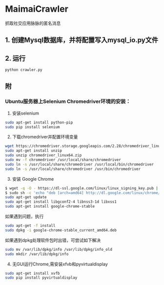 # MaimaiCrawler
抓取社交应用脉脉的匿名消息

## 1. 创建Mysql数据库，并将配置写入mysql_io.py文件

## 2. 运行
```bash
python crawler.py
```

## 附
### Ubuntu服务器上Selenium Chromedriver环境的安装：

1. 安装selenium
```bash
sudo apt-get install python-pip
sudo pip install selenium
```


2. 下载chromedriver并配置环境变量
```bash
wget https://chromedriver.storage.googleapis.com/2.28/chromedriver_linux64.zip
sudo apt-get install unzip
sudo unzip chromedriver_linux64.zip
sudo mv -f chromedriver /usr/local/share/chromedriver
sudo ln -s /usr/local/share/chromedriver /usr/local/bin/chromedriver
sudo ln -s /usr/local/share/chromedriver /usr/bin/chromedriver
```

3. 安装 Google Chrome

```bash
$ wget -q -O - https://dl-ssl.google.com/linux/linux_signing_key.pub | sudo apt-key add -
$ sudo sh -c 'echo "deb [arch=amd64] http://dl.google.com/linux/chrome/deb/ stable main" >> /etc/apt/sources.list.d/google.list'
sudo apt-get update
sudo apt-get install libgconf2-4 libnss3-1d libxss1
sudo apt-get install google-chrome-stable
```

如果遇到问题，执行
```bash
sudo apt-get -f install
sudo dpkg -i google-chrome-stable_current_amd64.deb
```

如果遇到dpkg处理软件包时出错，可尝试如下解决
```bash
sudo mv /var/lib/dpkg/info /var/lib/dpkg/info_old
sudo mkdir /var/lib/dpkg/info
```

4. 无GUI运行Chrome,需安装xfvb和pyvirtualdisplay

```bash
sudo apt-get install xvfb
sudo pip install pyvirtualdisplay
```